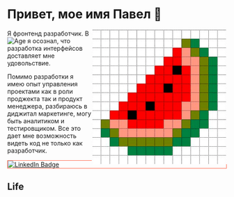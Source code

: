 # Привет, мое имя Павел :wave:

<img align="right" alt="pixel watermelon" width="310" src="img/wm-small.png" />

Я фронтенд разработчик.
В ![Age](https://img.shields.io/badge/40-лет-darkorange) я осознал, что разработка интерфейсов доставляет мне удовольствие.

Помимо разработки я имею опыт управления проектами как в роли проджекта так и продукт менеджера, разбираюсь в диджитал маркетинге, могу быть аналитиком и тестировщиком. 
Все это дает мне возможность видеть код не только как разработчик. 

<div id="badges" style="border: 1px solid tomato">
  <a href="https://www.linkedin.com/in/paseek/">
    <img src="https://img.shields.io/badge/LinkedIn-blue?style=for-the-badge&logo=linkedin&logoColor=white" alt="LinkedIn Badge"/>
  </a>
</div>

## Life



<!--
**paseek/paseek** is a ✨ _special_ ✨ repository because its `README.md` (this file) appears on your GitHub profile.

Here are some ideas to get you started:

- 🔭 I’m currently working on ...
- 🌱 I’m currently learning ...
- 👯 I’m looking to collaborate on ...
- 🤔 I’m looking for help with ...
- 💬 Ask me about ...
- 📫 How to reach me: ...
- 😄 Pronouns: ...
- ⚡ Fun fact: ...
-->
